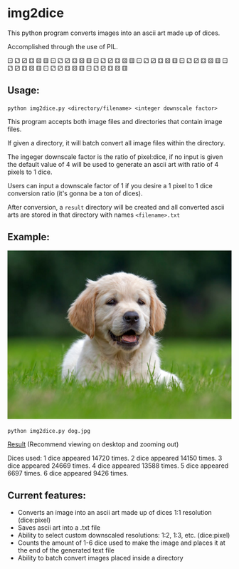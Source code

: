img2dice
=======

This python program converts images into an ascii art made up of dices.

Accomplished through the use of PIL.

⚀ ⚁ ⚂ ⚃ ⚄ ⚅ ⚀ ⚁ ⚂ ⚃ ⚄ ⚅ ⚀ ⚁ ⚂ ⚃ ⚄ ⚅ ⚀ ⚁ ⚂ ⚃ ⚄ ⚅ ⚀ ⚁ ⚂ ⚃ ⚄ ⚅ ⚀ ⚁ ⚂ ⚃ ⚄ ⚅ ⚀ ⚁ ⚂ ⚃ ⚄ ⚅ ⚀ ⚁ ⚂ ⚃ ⚄ ⚅

Usage:
------

`python img2dice.py <directory/filename> <integer downscale factor>`

This program accepts both image files and directories that contain image files.

If given a directory, it will batch convert all image files within the directory.

The ingeger downscale factor is the ratio of pixel:dice, if no input is given the default value of 4 will be used to
generate an ascii art with ratio of 4 pixels to 1 dice.

Users can input a downscale factor of 1 if you desire a 1 pixel to 1 dice conversion ratio (it's gonna be a ton of dices).

After conversion, a `result` directory will be created and all converted ascii arts are stored in that directory with names `<filename>.txt`

Example:
------
![dog.jpg](example/dog.jpg)

`python img2dice.py dog.jpg`

[Result](https://htmlpreview.github.io/?https://github.com/Pradus7/img2dice/blob/master/example/example.html)
(Recommend viewing on desktop and zooming out)

Dices used:
1 dice appeared 14720 times.
2 dice appeared 14150 times.
3 dice appeared 24669 times.
4 dice appeared 13588 times.
5 dice appeared 6697 times.
6 dice appeared 9426 times.

Current features:
------
- Converts an image into an ascii art made up of dices 1:1 resolution (dice:pixel)
- Saves ascii art into a .txt file
- Ability to select custom downscaled resolutions: 1:2, 1:3, etc. (dice:pixel)
- Counts the amount of 1-6 dice used to make the image and places it at the end of the generated text file
- Ability to batch convert images placed inside a directory

